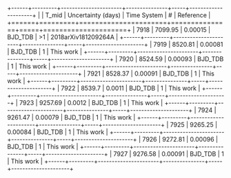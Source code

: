 +------+---------+----------------------+---------------+-----+---------------------+
|      |   T_mid |   Uncertainty (days) | Time System   | #   | Reference           |
+======+=========+======================+===============+=====+=====================+
| 7918 | 7099.95 |              0.00015 | BJD_TDB       | >1  | 2018arXiv181209264A |
+------+---------+----------------------+---------------+-----+---------------------+
| 7919 | 8520.81 |              0.00081 | BJD_TDB       | 1   | This work           |
+------+---------+----------------------+---------------+-----+---------------------+
| 7920 | 8524.59 |              0.00093 | BJD_TDB       | 1   | This work           |
+------+---------+----------------------+---------------+-----+---------------------+
| 7921 | 8528.37 |              0.00091 | BJD_TDB       | 1   | This work           |
+------+---------+----------------------+---------------+-----+---------------------+
| 7922 | 8539.7  |              0.0011  | BJD_TDB       | 1   | This work           |
+------+---------+----------------------+---------------+-----+---------------------+
| 7923 | 9257.69 |              0.0012  | BJD_TDB       | 1   | This work           |
+------+---------+----------------------+---------------+-----+---------------------+
| 7924 | 9261.47 |              0.00079 | BJD_TDB       | 1   | This work           |
+------+---------+----------------------+---------------+-----+---------------------+
| 7925 | 9265.25 |              0.00084 | BJD_TDB       | 1   | This work           |
+------+---------+----------------------+---------------+-----+---------------------+
| 7926 | 9272.81 |              0.00096 | BJD_TDB       | 1   | This work           |
+------+---------+----------------------+---------------+-----+---------------------+
| 7927 | 9276.58 |              0.00091 | BJD_TDB       | 1   | This work           |
+------+---------+----------------------+---------------+-----+---------------------+